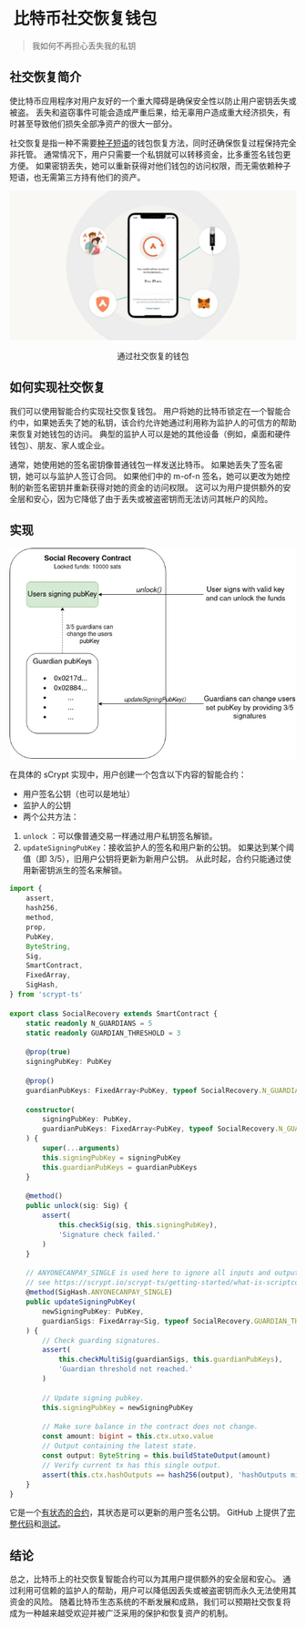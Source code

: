 #  比特币社交恢复钱包

> 我如何不再担心丢失我的私钥

## 社交恢复简介

使比特币应用程序对用户友好的一个重大障碍是确保安全性以防止用户密钥丢失或被盗。 丢失和盗窃事件可能会造成严重后果，给无辜用户造成重大经济损失，有时甚至导致他们损失全部净资产的很大一部分。

社交恢复是指一种不需要[种子短语](https://wiki.bitcoinsv.io/index.php/Seed_phrase)的钱包恢复方法，同时还确保恢复过程保持完全非托管。 通常情况下，用户只需要一个私钥就可以转移资金，比多重签名钱包更方便。 如果密钥丢失，她可以重新获得对他们钱包的访问权限，而无需依赖种子短语，也无需第三方持有他们的资产。


![Social recovery wallet](./1.jpeg)

<center>通过社交恢复的钱包</center>

## 如何实现社交恢复

我们可以使用智能合约实现社交恢复钱包。 用户将她的比特币锁定在一个智能合约中，如果她丢失了她的私钥，该合约允许她通过利用称为监护人的可信方的帮助来恢复对她钱包的访问。 典型的监护人可以是她的其他设备（例如，桌面和硬件钱包）、朋友、家人或企业。


通常，她使用她的签名密钥像普通钱包一样发送比特币。 如果她丢失了签名密钥，她可以与监护人签订合同。 如果他们中的 m-of-n 签名，她可以更改为她控制的新签名密钥并重新获得对她的资金的访问权限。 这可以为用户提供额外的安全层和安心，因为它降低了由于丢失或被盗密钥而无法访问其帐户的风险。

## 实现

![](./2.webp)

在具体的 sCrypt 实现中，用户创建一个包含以下内容的智能合约：

- 用户签名公钥（也可以是地址）
- 监护人的公钥
- 两个公共方法：
1. `unlock` ：可以像普通交易一样通过用户私钥签名解锁。
2. `updateSigningPubKey`：接收监护人的签名和用户新的公钥。 如果达到某个阈值（即 3/5），旧用户公钥将更新为新用户公钥。 从此时起，合约只能通过使用新密钥派生的签名来解锁。


```ts
import {
    assert,
    hash256,
    method,
    prop,
    PubKey,
    ByteString,
    Sig,
    SmartContract,
    FixedArray,
    SigHash,
} from 'scrypt-ts'

export class SocialRecovery extends SmartContract {
    static readonly N_GUARDIANS = 5
    static readonly GUARDIAN_THRESHOLD = 3

    @prop(true)
    signingPubKey: PubKey

    @prop()
    guardianPubKeys: FixedArray<PubKey, typeof SocialRecovery.N_GUARDIANS>

    constructor(
        signingPubKey: PubKey,
        guardianPubKeys: FixedArray<PubKey, typeof SocialRecovery.N_GUARDIANS>
    ) {
        super(...arguments)
        this.signingPubKey = signingPubKey
        this.guardianPubKeys = guardianPubKeys
    }

    @method()
    public unlock(sig: Sig) {
        assert(
            this.checkSig(sig, this.signingPubKey),
            'Signature check failed.'
        )
    }

    // ANYONECANPAY_SINGLE is used here to ignore all inputs and outputs, other than the ones contains the state
    // see https://scrypt.io/scrypt-ts/getting-started/what-is-scriptcontext#sighash-type
    @method(SigHash.ANYONECANPAY_SINGLE)
    public updateSigningPubKey(
        newSigningPubKey: PubKey,
        guardianSigs: FixedArray<Sig, typeof SocialRecovery.GUARDIAN_THRESHOLD>
    ) {
        // Check guarding signatures.
        assert(
            this.checkMultiSig(guardianSigs, this.guardianPubKeys),
            'Guardian threshold not reached.'
        )

        // Update signing pubkey.
        this.signingPubKey = newSigningPubKey

        // Make sure balance in the contract does not change.
        const amount: bigint = this.ctx.utxo.value
        // Output containing the latest state.
        const output: ByteString = this.buildStateOutput(amount)
        // Verify current tx has this single output.
        assert(this.ctx.hashOutputs == hash256(output), 'hashOutputs mismatch')
    }
}
```

它是一个[有状态的合约](https://scrypt.io/docs/how-to-write-a-contract/stateful-contract)，其状态是可以更新的用户签名公钥。 GitHub 上提供了[完整代码](https://github.com/sCrypt-Inc/boilerplate/blob/master/src/contracts/socialRecovery.ts)和[测试](https://github.com/sCrypt-Inc/boilerplate/blob/master/tests/local/socialRecovery.test.ts)。

## 结论

总之，比特币上的社交恢复智能合约可以为其用户提供额外的安全层和安心。 通过利用可信赖的监护人的帮助，用户可以降低因丢失或被盗密钥而永久无法使用其资金的风险。 随着比特币生态系统的不断发展和成熟，我们可以预期社交恢复将成为一种越来越受欢迎并被广泛采用的保护和恢复资产的机制。